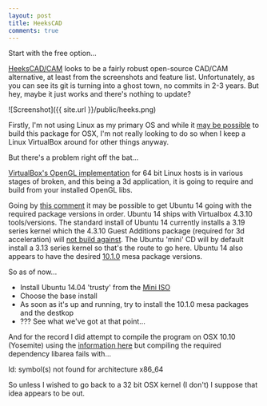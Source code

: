 ```yaml
---
layout: post
title: HeeksCAD
comments: true
---
```


<p class="message">
Start with the free option...
</p>

[HeeksCAD/CAM](https://github.com/Heeks/heekscad) looks to be a fairly robust open-source CAD/CAM alternative, at least from the screenshots and feature list.  Unfortunately, as you can see its git is turning into a ghost town, no commits in 2-3 years.  But hey, maybe it just works and there's nothing to update?

![Screenshot]({{ site.url }}/public/heeks.png)

Firstly, I'm not using Linux as my primary OS and while it [may be possible](https://code.google.com/p/heekscad/wiki/CompilingForMacOSX) to build this package for OSX, I'm not really looking to do so when I keep a Linux VirtualBox around for other things anyway.

But there's a problem right off the bat...

[VirtualBox's OpenGL implementation](https://www.virtualbox.org/ticket/12746) for 64 bit Linux hosts is in various stages of broken, and this being a 3d application, it is going to require and build from your installed OpenGL libs.

Going by [this comment](https://www.virtualbox.org/ticket/12746#comment:11) it may be possible to get Ubuntu 14 going with the required package versions in order.  Ubuntu 14 ships with Virtualbox 4.3.10 tools/versions.  The standard install of Ubuntu 14 currently installs a 3.19 series kernel which the 4.3.10 Guest Additions package (required for 3d acceleration) will [not build against](https://www.virtualbox.org/ticket/13741).  The Ubuntu 'mini' CD will by default install a 3.13 series kernel so that's the route to go here.  Ubuntu 14 also appears to have the desired [10.1.0](http://packages.ubuntu.com/trusty/libegl1-mesa) mesa package versions.

So as of now...

* Install Ubuntu 14.04 'trusty' from the [Mini ISO](https://help.ubuntu.com/community/Installation/MinimalCD)
* Choose the base install
* As soon as it's up and running, try to install the 10.1.0 mesa packages and the destkop
* ??? See what we've got at that point...

And for the record I did attempt to compile the program on OSX 10.10 (Yosemite) using the [information here](https://code.google.com/p/heekscad/wiki/CompilingForMacOSX) but compiling the required dependency libarea fails with...

<p class="message">
ld: symbol(s) not found for architecture x86_64
</p>

So unless I wished to go back to a 32 bit OSX kernel (I don't) I suppose that idea appears to be out.


